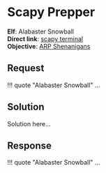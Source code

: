 # Scapy Prepper

**Elf**: Alabaster Snowball<br/>
**Direct link**: [scapy terminal](https://docker2020.kringlecon.com/?challenge=scapy&id=6be34f0d-8ae4-41a6-a85b-d50624c5c19c)<br/>
**Objective**: [ARP Shenanigans](../objectives/o9.md)


## Request

!!! quote "Alabaster Snowball"
    ...


## Solution

Solution here...


## Response

!!! quote "Alabaster Snowball"
    ...
